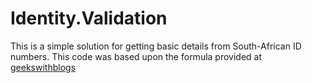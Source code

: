 # Identity.Validation
This is a simple solution for getting basic details from South-African ID numbers. 
This code was based upon the formula provided at [geekswithblogs](http://geekswithblogs.net/willemf/archive/2005/10/30/58561.aspx)
